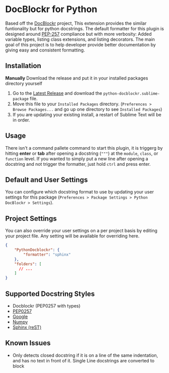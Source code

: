 DocBlockr for Python
====================

Based off the [DocBlockr](https://github.com/spadgos/sublime-jsdocs) project, This extension provides the similar funtionality but for python docstrings.
The default formatter for this plugin is designed around [PEP-257](https://www.python.org/dev/peps/pep-0257/) compliance but with more verbosity: Added variable types, listing class extensions, and listing decorators.
The main goal of this project is to help developer provide better documentation by giving easy and consistent formatting.


Installation
------------
<!-- **Package Control**
Now you can install it with package control!

1. Open your command pallete and type `Package Control: Install Package`.
1. Find this project `DocBlockr Python` and press `Enter`. -->

**Manually**
Download the release and put it in your installed packages directory yourself

1. Go to the [Latest Release](https://github.com/thep0y/python-docblockr/releases/latest) and download the `python-docblockr.sublime-package` file.
1. Move this file to your `Installed Packages` directory. (`Preferences > Browse Packages...` and go up one directory to see `Installed Packages`)
1. If you are updating your existing install, a restart of Sublime Text will be in order.


Usage
-----
There isn't a command pallete command to start this plugin, it is triggerg by hitting **enter** or **tab** after opening a docstring (`"""`) at the `module`, `class`, or `function` level.
If you wanted to simply put a new line after opening a docstring and not trigger the formatter, just hold `ctrl` and press enter.


Default and User Settings
-------------------------
You can configure which docstring format to use by updating your user settings for this package (`Preferences > Package Settings > Python DocBlockr > Settings`).


Project Settings
----------------
You can also override your user settings on a per project basis by editing your project file. Any setting will be available for overriding here.

```json
{
	"PythonDocblockr": {
		"formatter": "sphinx"
	},
	"folders": [
	  // ...
	]
}
```


Supported Docstring Styles
--------------------------
- Docblockr (PEP0257 with types)
- [PEP0257](https://www.python.org/dev/peps/pep-0257/)
- [Google](https://google.github.io/styleguide/pyguide.html#Comments)
- [Numpy](https://github.com/numpy/numpy/blob/master/doc/HOWTO_DOCUMENT.rst.txt)
- [Sphinx (reST)](https://pythonhosted.org/an_example_pypi_project/sphinx.html)



Known Issues
------------
- Only detects closed docstring if it is on a line of the same indentation, and has no text in front of it. Single Line docstrings are converted to block

